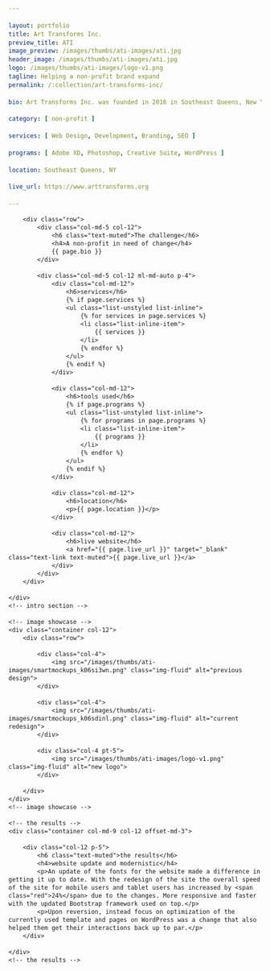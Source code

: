 ```yaml
---

layout: portfolio
title: Art Transforms Inc.
preview_title: ATI
image_preview: /images/thumbs/ati-images/ati.jpg
header_image: /images/thumbs/ati-images/ati.jpg
logo: /images/thumbs/ati-images/logo-v1.png
tagline: Helping a non-profit brand expand
permalink: /:collection/art-transforms-inc/

bio: Art Transforms Inc. was founded in 2016 in Southeast Queens, New York City as a way to help people with trauma in free art classes and showcasing their talent. Naturally this was a touchup of branding. The original site was a bit in need of a redesign to match their needs. Something simple, but still artistic and unique. Although the site has gone back to their original design due to their request, the update of some content area points has made an increase for them overall.

category: [ non-profit ]

services: [ Web Design, Development, Branding, SEO ]

programs: [ Adobe XD, Photoshop, Creative Suite, WordPress ]

location: Southeast Queens, NY

live_url: https://www.arttransforms.org

---
```


<div id="intro">
    <!-- intro -->
    <div class="container col-md-9 col-12 ml-md-auto mr-md-auto p-5">

        <div class="row">
            <div class="col-md-5 col-12">
                <h6 class="text-muted">The challenge</h6>
                <h4>A non-profit in need of change</h4>
                {{ page.bio }}
            </div>

            <div class="col-md-5 col-12 ml-md-auto p-4">
                <div class="col-md-12">
                    <h6>services</h6>
					{% if page.services %}
                    <ul class="list-unstyled list-inline">
						{% for services in page.services %}
                        <li class="list-inline-item">
							{{ services }}
						</li>
						{% endfor %}
                    </ul>
					{% endif %}
                </div>
				
                <div class="col-md-12">
                    <h6>tools used</h6>
					{% if page.programs %}
                    <ul class="list-unstyled list-inline">
						{% for programs in page.programs %}
                        <li class="list-inline-item">
							{{ programs }}
						</li>
						{% endfor %}
                    </ul>
					{% endif %}
                </div>

                <div class="col-md-12">
                    <h6>location</h6>
                    <p>{{ page.location }}</p>
                </div>

                <div class="col-md-12">
                    <h6>live website</h6>
                    <a href="{{ page.live_url }}" target="_blank" class="text-link text-muted">{{ page.live_url }}</a>
                </div>
            </div>
        </div>

    </div>
    <!-- intro section -->

    <!-- image showcase -->
    <div class="container col-12">
        <div class="row">

            <div class="col-4">
                <img src="/images/thumbs/ati-images/smartmockups_k06si3wn.png" class="img-fluid" alt="previous design">
            </div>

            <div class="col-4">
                <img src="/images/thumbs/ati-images/smartmockups_k06sdinl.png" class="img-fluid" alt="current redesign">
            </div>

            <div class="col-4 pt-5">
                <img src="/images/thumbs/ati-images/logo-v1.png" class="img-fluid" alt="new logo">
            </div>

        </div>
    </div>
    <!-- image showcase -->

    <!-- the results -->
    <div class="container col-md-9 col-12 offset-md-3">

        <div class="col-12 p-5">
            <h6 class="text-muted">the results</h6>
            <h4>website update and modernistic</h4>
            <p>An update of the fonts for the website made a difference in getting it up to date. With the redesign of the site the overall speed of the site for mobile users and tablet users has increased by <span class="red">24%</span> due to the changes. More responsive and faster with the updated Bootstrap framework used on top.</p>
			<p>Upon reversion, instead focus on optimization of the currently used template and pages on WordPress was a change that also helped them get their interactions back up to par.</p>
        </div>

    </div>
    <!-- the results -->

</div>

